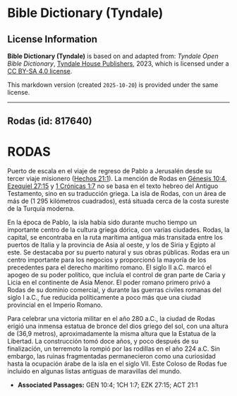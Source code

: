 # Bible Dictionary (Tyndale)

## License Information

**Bible Dictionary (Tyndale)** is based on and adapted from: _Tyndale Open Bible Dictionary_, [Tyndale House Publishers](https://tyndaleopenresources.com/), 2023, which is licensed under a [CC BY-SA 4.0 license](https://creativecommons.org/licenses/by-sa/4.0/legalcode.en).

This markdown version (created `2025-10-20`) is provided under the same license.



--------------------------------

## Rodas (id: 817640)

RODAS
=====

Puerto de escala en el viaje de regreso de Pablo a Jerusalén desde su tercer viaje misionero ([Hechos 21:1](https://ref.ly/Acts21:1)). La mención de Rodas en [Génesis 10:4](https://ref.ly/Gen10:4), [Ezequiel 27:15](https://ref.ly/Ezek27:15) y [1 Crónicas 1:7](https://ref.ly/1Chr1:7) no se basa en el texto hebreo del Antiguo Testamento, sino en su traducción griega. La isla de Rodas, con un área de más de (1 295 kilómetros cuadrados), está situada cerca de la costa sureste de la Turquía moderna.

En la época de Pablo, la isla había sido durante mucho tiempo un importante centro de la cultura griega dórica, con varias ciudades. Rodas, la capital, se encontraba en la ruta marítima antigua más transitada entre los puertos de Italia y la provincia de Asia al oeste, y los de Siria y Egipto al este. Se destacaba por su puerto natural y sus obras públicas. Rodas era un centro importante para los negocios y proporcionó la mayoría de los precedentes para el derecho marítimo romano. El siglo II a.C. marcó el apogeo de su poder político, que incluía el control de gran parte de Caria y Licia en el continente de Asia Menor. El poder romano primero privó a Rodas de su dominio comercial, y durante las guerras civiles romanas del siglo I a.C., fue reducida políticamente a poco más que una ciudad provincial en el Imperio Romano.

Para celebrar una victoria militar en el año 280 a.C., la ciudad de Rodas erigió una inmensa estatua de bronce del dios griego del sol, con una altura de (36,9 metros), aproximadamente la misma altura que la Estatua de la Libertad. La construcción tomó doce años, y poco después de su finalización, un terremoto la rompió por las rodillas en el año 224 a.C. Sin embargo, las ruinas fragmentadas permanecieron como una curiosidad hasta la ocupación árabe de la isla en el siglo VII. Este Coloso de Rodas fue incluido en algunas listas antiguas de maravillas del mundo.

* **Associated Passages:** GEN 10:4; 1CH 1:7; EZK 27:15; ACT 21:1


